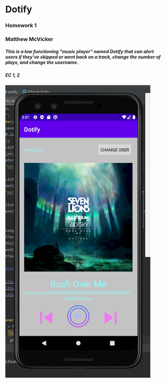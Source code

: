 # Dotify
### Homework 1 
### Matthew McVicker

##### This is a low functioning "music player" named Dotify that can alert users if they've skipped or went back on a track, change the number of plays, and change the username.

##### EC 1, 2


<img src="./Capture.png">

